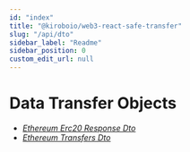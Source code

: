```yaml
---
id: "index"
title: "@kiroboio/web3-react-safe-transfer"
slug: "/api/dto"
sidebar_label: "Readme"
sidebar_position: 0
custom_edit_url: null
---
```


# Data Transfer Objects

- *<a href="./dto/interfaces/EthErc20ResponseDto">Ethereum Erc20 Response Dto</a>*
- *<a href="./dto/modules">Ethereum Transfers Dto</a>*

